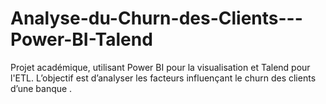 # Analyse-du-Churn-des-Clients---Power-BI-Talend
Projet académique, utilisant Power BI pour la visualisation et Talend pour l'ETL. L’objectif est d’analyser les facteurs influençant le churn des clients d’une banque .
